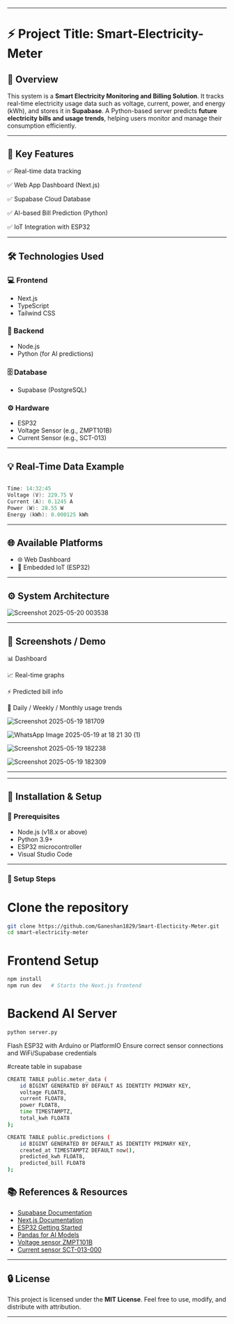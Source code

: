 
---

# ⚡ Project Title: Smart-Electricity-Meter

## 📌 Overview

This system is a **Smart Electricity Monitoring and Billing Solution**. It tracks real-time electricity usage data such as voltage, current, power, and energy (kWh), and stores it in **Supabase**. A Python-based server predicts **future electricity bills and usage trends**, helping users monitor and manage their consumption efficiently.

---

## 🧠 Key Features

✅ Real-time data tracking

✅ Web App Dashboard (Next.js)

✅ Supabase Cloud Database

✅ AI-based Bill Prediction (Python)

✅ IoT Integration with ESP32


---

## 🛠️ Technologies Used

### 💻 Frontend

* Next.js
* TypeScript
* Tailwind CSS

### 🧩 Backend

* Node.js
* Python (for AI predictions)

### 🗄️ Database

* Supabase (PostgreSQL)

### ⚙️ Hardware

* ESP32
* Voltage Sensor (e.g., ZMPT101B)
* Current Sensor (e.g., SCT-013)

---

## 💡 Real-Time Data Example

```cpp

Time: 14:32:45
Voltage (V): 229.75 V
Current (A): 0.1245 A
Power (W): 28.55 W
Energy (kWh): 0.000125 kWh

```

---

## 🌐 Available Platforms

* 🌐 Web Dashboard
* 🚀 Embedded IoT (ESP32)

---

## ⚙️ System Architecture

 
![Screenshot 2025-05-20 003538](https://github.com/user-attachments/assets/15bd098d-8716-49c3-a85b-337d808c7819)



---

## 📸 Screenshots / Demo

📊 Dashboard

📈 Real-time graphs

⚡ Predicted bill info

📅 Daily / Weekly / Monthly usage trends


![Screenshot 2025-05-19 181709](https://github.com/user-attachments/assets/8b160fee-08d3-4628-a269-be02449328a9)

![WhatsApp Image 2025-05-19 at 18 21 30 (1)](https://github.com/user-attachments/assets/72482f25-bba6-4da3-b3ca-dc38d2647abc)

![Screenshot 2025-05-19 182238](https://github.com/user-attachments/assets/2a275072-7b92-40e5-8504-05ce267a7226)

![Screenshot 2025-05-19 182309](https://github.com/user-attachments/assets/15dab639-fbaf-4cf5-a926-a8b74e4e2969)

---


---

## 📱 Installation & Setup

### 🔧 Prerequisites

* Node.js (v18.x or above)
* Python 3.9+
* ESP32 microcontroller
* Visual Studio Code

---

### 🚀 Setup Steps

# Clone the repository

```bash
git clone https://github.com/Ganeshan1829/Smart-Electicity-Meter.git
cd smart-electricity-meter
```

# Frontend Setup

```bash
npm install
npm run dev   # Starts the Next.js frontend
```

# Backend AI Server

```bash
python server.py   
```

Flash ESP32 with Arduino or PlatformIO
Ensure correct sensor connections and WiFi/Supabase credentials

#create table in supabase

```bash
CREATE TABLE public.meter_data (
    id BIGINT GENERATED BY DEFAULT AS IDENTITY PRIMARY KEY,
    voltage FLOAT8,
    current FLOAT8,
    power FLOAT8,
    time TIMESTAMPTZ,
    total_kwh FLOAT8
);

```
```bash
CREATE TABLE public.predictions (
    id BIGINT GENERATED BY DEFAULT AS IDENTITY PRIMARY KEY,
    created_at TIMESTAMPTZ DEFAULT now(),
    predicted_kwh FLOAT8,
    predicted_bill FLOAT8
);
```

## 📚 References & Resources

- [Supabase Documentation](https://supabase.com/docs)
- [Next.js Documentation](https://nextjs.org/docs)
- [ESP32 Getting Started](https://randomnerdtutorials.com/getting-started-with-esp32/)
- [Pandas for AI Models](https://pandas.pydata.org/docs/)
- [Voltage sensor ZMPT101B ](https://diyprojectslabs.com/interfacing-zmpt101b-voltage-sensor-with-esp32/)
- [Current sensor SCT-013-000](https://forum.arduino.cc/t/current-sensor-sct-013-000/462305)

---

## 🔒 License

This project is licensed under the **MIT License**.
Feel free to use, modify, and distribute with attribution.

---



